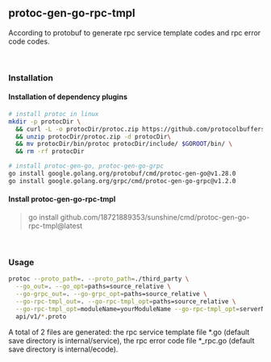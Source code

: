 ## protoc-gen-go-rpc-tmpl

According to protobuf to generate rpc service template codes and rpc error code codes.

<br>

### Installation

#### Installation of dependency plugins

```bash
# install protoc in linux
mkdir -p protocDir \
  && curl -L -o protocDir/protoc.zip https://github.com/protocolbuffers/protobuf/releases/download/v3.20.1/protoc-3.20.1-linux-x86_64.zip \
  && unzip protocDir/protoc.zip -d protocDir\
  && mv protocDir/bin/protoc protocDir/include/ $GOROOT/bin/ \
  && rm -rf protocDir

# install protoc-gen-go, protoc-gen-go-grpc
go install google.golang.org/protobuf/cmd/protoc-gen-go@v1.28.0
go install google.golang.org/grpc/cmd/protoc-gen-go-grpc@v1.2.0
```

#### Install protoc-gen-go-rpc-tmpl

> go install github.com/18721889353/sunshine/cmd/protoc-gen-go-rpc-tmpl@latest

<br>

### Usage

```bash
protoc --proto_path=. --proto_path=./third_party \
  --go_out=. --go_opt=paths=source_relative \
  --go-grpc_out=. --go-grpc_opt=paths=source_relative \
  --go-rpc-tmpl_out=. --go-rpc-tmpl_opt=paths=source_relative \
  --go-rpc-tmpl_opt=moduleName=yourModuleName --go-rpc-tmpl_opt=serverName=yourServerName \
  api/v1/*.proto
```

A total of 2 files are generated: the rpc service template file *.go (default save directory is internal/service),  the rpc error code file *_rpc.go (default save directory is internal/ecode).
